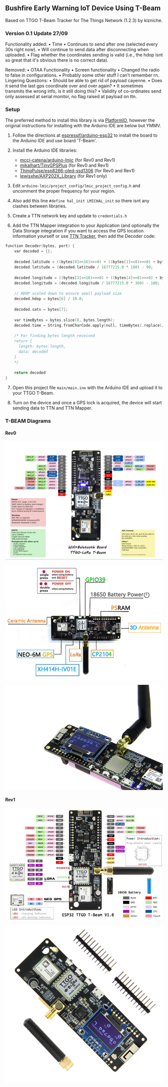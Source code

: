 ## Bushfire Early Warning IoT Device Using T-Beam

Based on TTGO T-Beam Tracker for The Things Network (1.2.3) by kizniche.

### Version 0.1 Update 27/09

Functionality added:
•	Time 
•	Continues to send after one (selected every 30s right now).
•	Will continue to send data after disconnecting when uploaded.
•	Flag whether the coordinates sending is valid (i.e., the hdop isnt so great that it's obvious there is no correct data).

Removed:
•	OTAA Functionality
•	Screen functionality
•	Changed the radio to false in configurations.
•	Probably some other stuff I can’t remember rn.
Lingering Questions:
•	Should be able to get rid of payload cayenne.
•	Does it send the last gps coordinate over and over again?
•	It sometimes transmits the wrong info, is it still doing this?
•	Validity of co-ordinates send only assessed at serial monitor, no flag raised at payload on ttn.



### Setup

The preferred method to install this library is via [PlatformIO](https://platformio.org/install), however the original instructions for installing with the Arduino IDE are below but YMMV.

1. Follow the directions at [espressif/arduino-esp32](https://github.com/espressif/arduino-esp32) to install the board to the Arduino IDE and use board 'T-Beam'.

2. Install the Arduino IDE libraries:

   * [mcci-catena/arduino-lmic](https://github.com/mcci-catena/arduino-lmic) (for Rev0 and Rev1)
   * [mikalhart/TinyGPSPlus](https://github.com/mikalhart/TinyGPSPlus) (for Rev0 and Rev1)
   * [ThingPulse/esp8266-oled-ssd1306](https://github.com/ThingPulse/esp8266-oled-ssd1306) (for Rev0 and Rev1)
   * [lewisxhe/AXP202X_Library](https://github.com/lewisxhe/AXP202X_Library) (for Rev1 only)

3. Edit ```arduino-lmic/project_config/lmic_project_config.h``` and uncomment the proper frequency for your region.

4. Also add this line ```#define hal_init LMICHAL_init``` so there isnt any clashes between libraries.

5. Create a TTN network key and update to ```credentials.h```

6. Add the TTN Mapper integration to your Application (and optionally the Data Storage integration if you want to access the GPS location information yourself or use [TTN Tracker](#ttn-tracker), then add the Decoder code:

```C
function Decoder(bytes, port) {
    var decoded = {};

    decoded.latitude = ((bytes[0]<<16)>>>0) + ((bytes[1]<<8)>>>0) + bytes[2];
    decoded.latitude = (decoded.latitude / 16777215.0 * 180) - 90;

    decoded.longitude = ((bytes[3]<<16)>>>0) + ((bytes[4]<<8)>>>0) + bytes[5];
    decoded.longitude = (decoded.longitude / 16777215.0 * 360) - 180;

    // HDOP scaled down to ensure small payload size
    decoded.hdop = bytes[6] / 10.0;
    
    decoded.sats = bytes[7];

    var timeBytes = bytes.slice(8, bytes.length);
    decoded.time = String.fromCharCode.apply(null, timeBytes).replace(/\0+$/, '');
    
    /* For finding bytes length received
    return {
      length: bytes.length,
      data: decoded
    }
    */
    
    return decoded
}
```

7. Open this project file ```main/main.ino``` with the Arduino IDE and upload it to your TTGO T-Beam.

8. Turn on the device and once a GPS lock is acquired, the device will start sending data to TTN and TTN Mapper.

### T-BEAM Diagrams

#### Rev0

![TTGO T-Beam 01](img/TTGO-TBeam-01.jpg)

![TTGO T-Beam 02](img/TTGO-TBeam-02.jpg)

![TTGO T-Beam 03](img/TTGO-TBeam-03.jpg)

#### Rev1

![T-BEAM-Rev1-01](img/T-BEAM-Rev1-01.jpg)

![T-BEAM-Rev1-02](img/T-BEAM-Rev1-02.jpg)
